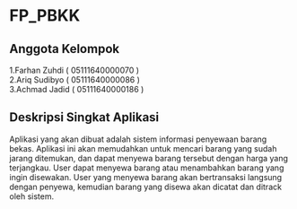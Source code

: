 # FP_PBKK
## Anggota Kelompok
1.Farhan Zuhdi ( 05111640000070 )<br/>
2.Ariq Sudibyo ( 05111640000086 )<br/>
3.Achmad Jadid ( 05111640000186 )<br/>
## Deskripsi Singkat Aplikasi
Aplikasi yang akan dibuat adalah sistem informasi penyewaan barang bekas. Aplikasi ini akan memudahkan untuk mencari barang yang sudah jarang ditemukan, dan dapat menyewa barang tersebut dengan harga yang terjangkau. User dapat menyewa barang atau menambahkan barang yang ingin disewakan. User yang menyewa barang akan bertransaksi langsung dengan penyewa, kemudian barang yang disewa akan dicatat dan ditrack oleh sistem. 
